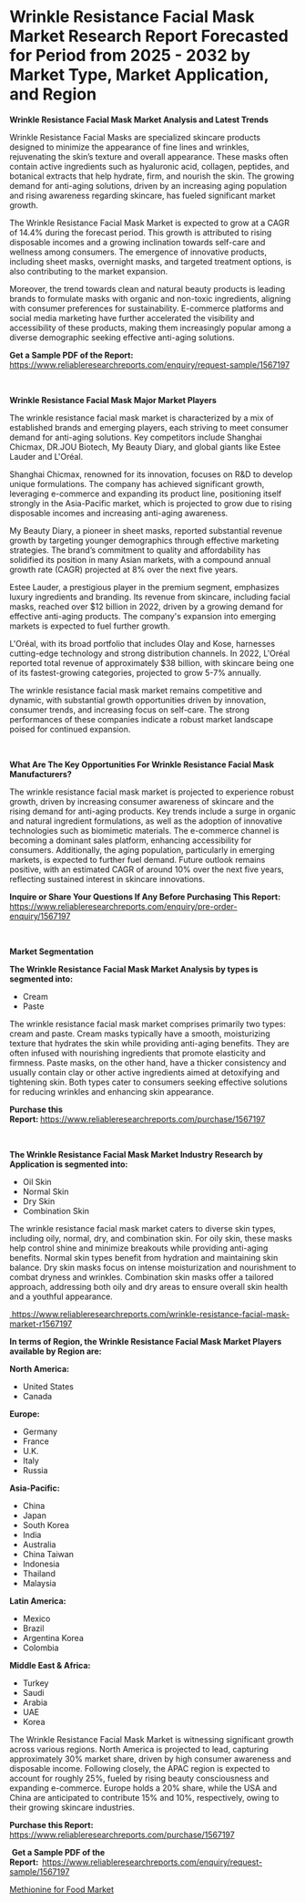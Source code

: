 <p><h1>Wrinkle Resistance Facial Mask Market Research Report Forecasted for Period from 2025 -  2032 by Market Type, Market Application, and Region</h1></p><p><strong>Wrinkle Resistance Facial Mask Market Analysis and Latest Trends</strong></p>
<p><p>Wrinkle Resistance Facial Masks are specialized skincare products designed to minimize the appearance of fine lines and wrinkles, rejuvenating the skin’s texture and overall appearance. These masks often contain active ingredients such as hyaluronic acid, collagen, peptides, and botanical extracts that help hydrate, firm, and nourish the skin. The growing demand for anti-aging solutions, driven by an increasing aging population and rising awareness regarding skincare, has fueled significant market growth.</p><p>The Wrinkle Resistance Facial Mask Market is expected to grow at a CAGR of 14.4% during the forecast period. This growth is attributed to rising disposable incomes and a growing inclination towards self-care and wellness among consumers. The emergence of innovative products, including sheet masks, overnight masks, and targeted treatment options, is also contributing to the market expansion. </p><p>Moreover, the trend towards clean and natural beauty products is leading brands to formulate masks with organic and non-toxic ingredients, aligning with consumer preferences for sustainability. E-commerce platforms and social media marketing have further accelerated the visibility and accessibility of these products, making them increasingly popular among a diverse demographic seeking effective anti-aging solutions.</p></p>
<p><strong>Get a Sample PDF of the Report:&nbsp;</strong> <a href="https://www.reliableresearchreports.com/enquiry/request-sample/1567197?utm_campaign=2298&utm_medium=2&utm_source=Github&utm_content=ia&utm_term=22032025&utm_id=wrinkle-resistance-facial-mask">https://www.reliableresearchreports.com/enquiry/request-sample/1567197</a></p>
<p>&nbsp;</p>
<p><strong>Wrinkle Resistance Facial Mask Major Market Players</strong></p>
<p><p>The wrinkle resistance facial mask market is characterized by a mix of established brands and emerging players, each striving to meet consumer demand for anti-aging solutions. Key competitors include Shanghai Chicmax, DR.JOU Biotech, My Beauty Diary, and global giants like Estee Lauder and L'Oréal.</p><p>Shanghai Chicmax, renowned for its innovation, focuses on R&D to develop unique formulations. The company has achieved significant growth, leveraging e-commerce and expanding its product line, positioning itself strongly in the Asia-Pacific market, which is projected to grow due to rising disposable incomes and increasing anti-aging awareness.</p><p>My Beauty Diary, a pioneer in sheet masks, reported substantial revenue growth by targeting younger demographics through effective marketing strategies. The brand’s commitment to quality and affordability has solidified its position in many Asian markets, with a compound annual growth rate (CAGR) projected at 8% over the next five years.</p><p>Estee Lauder, a prestigious player in the premium segment, emphasizes luxury ingredients and branding. Its revenue from skincare, including facial masks, reached over $12 billion in 2022, driven by a growing demand for effective anti-aging products. The company's expansion into emerging markets is expected to fuel further growth.</p><p>L'Oréal, with its broad portfolio that includes Olay and Kose, harnesses cutting-edge technology and strong distribution channels. In 2022, L'Oréal reported total revenue of approximately $38 billion, with skincare being one of its fastest-growing categories, projected to grow 5-7% annually.</p><p>The wrinkle resistance facial mask market remains competitive and dynamic, with substantial growth opportunities driven by innovation, consumer trends, and increasing focus on self-care. The strong performances of these companies indicate a robust market landscape poised for continued expansion.</p></p>
<p>&nbsp;</p>
<p><strong>What Are The Key Opportunities For Wrinkle Resistance Facial Mask Manufacturers?</strong></p>
<p><p>The wrinkle resistance facial mask market is projected to experience robust growth, driven by increasing consumer awareness of skincare and the rising demand for anti-aging products. Key trends include a surge in organic and natural ingredient formulations, as well as the adoption of innovative technologies such as biomimetic materials. The e-commerce channel is becoming a dominant sales platform, enhancing accessibility for consumers. Additionally, the aging population, particularly in emerging markets, is expected to further fuel demand. Future outlook remains positive, with an estimated CAGR of around 10% over the next five years, reflecting sustained interest in skincare innovations.</p></p>
<p><strong>Inquire or Share Your Questions If Any Before Purchasing This Report:</strong> <a href="https://www.reliableresearchreports.com/enquiry/pre-order-enquiry/1567197?utm_campaign=2298&utm_medium=2&utm_source=Github&utm_content=ia&utm_term=22032025&utm_id=wrinkle-resistance-facial-mask">https://www.reliableresearchreports.com/enquiry/pre-order-enquiry/1567197</a></p>
<p>&nbsp;</p>
<p><strong>Market Segmentation</strong></p>
<p><strong>The Wrinkle Resistance Facial Mask Market Analysis by types is segmented into:</strong></p>
<p><ul><li>Cream</li><li>Paste</li></ul></p>
<p><p>The wrinkle resistance facial mask market comprises primarily two types: cream and paste. Cream masks typically have a smooth, moisturizing texture that hydrates the skin while providing anti-aging benefits. They are often infused with nourishing ingredients that promote elasticity and firmness. Paste masks, on the other hand, have a thicker consistency and usually contain clay or other active ingredients aimed at detoxifying and tightening skin. Both types cater to consumers seeking effective solutions for reducing wrinkles and enhancing skin appearance.</p></p>
<p><strong>Purchase this Report:&nbsp;</strong><a href="https://www.reliableresearchreports.com/purchase/1567197?utm_campaign=2298&utm_medium=2&utm_source=Github&utm_content=ia&utm_term=22032025&utm_id=wrinkle-resistance-facial-mask">https://www.reliableresearchreports.com/purchase/1567197</a></p>
<p>&nbsp;</p>
<p><strong>The Wrinkle Resistance Facial Mask Market Industry Research by Application is segmented into:</strong></p>
<p><ul><li>Oil Skin</li><li>Normal Skin</li><li>Dry Skin</li><li>Combination Skin</li></ul></p>
<p><p>The wrinkle resistance facial mask market caters to diverse skin types, including oily, normal, dry, and combination skin. For oily skin, these masks help control shine and minimize breakouts while providing anti-aging benefits. Normal skin types benefit from hydration and maintaining skin balance. Dry skin masks focus on intense moisturization and nourishment to combat dryness and wrinkles. Combination skin masks offer a tailored approach, addressing both oily and dry areas to ensure overall skin health and a youthful appearance.</p></p>
<p><a href="https://www.reliableresearchreports.com/wrinkle-resistance-facial-mask-market-r1567197?utm_campaign=2298&utm_medium=2&utm_source=Github&utm_content=ia&utm_term=22032025&utm_id=wrinkle-resistance-facial-mask">&nbsp;https://www.reliableresearchreports.com/wrinkle-resistance-facial-mask-market-r1567197</a></p>
<p><strong>In terms of Region, the Wrinkle Resistance Facial Mask Market Players available by Region are:</strong></p>
<p>
    <p> <strong> North America: </strong>
        <ul>
            <li>United States</li>
            <li>Canada</li>
        </ul>
        </p> 
    <p> <strong> Europe: </strong>
        <ul>
            <li>Germany</li>
            <li>France</li>
            <li>U.K.</li>
            <li>Italy</li>
            <li>Russia</li>
        </ul>
        </p> 
    <p> <strong> Asia-Pacific: </strong>
        <ul>
            <li>China</li>
            <li>Japan</li>
            <li>South Korea</li>
            <li>India</li>
            <li>Australia</li>
            <li>China Taiwan</li>
            <li>Indonesia</li>
            <li>Thailand</li>
            <li>Malaysia</li>
        </ul>
        </p> 
    <p> <strong> Latin America: </strong>
        <ul>
            <li>Mexico</li>
            <li>Brazil</li>
            <li>Argentina Korea</li>
            <li>Colombia</li>
        </ul>
        </p> 
    <p> <strong> Middle East & Africa: </strong>
        <ul>
            <li>Turkey</li>
            <li>Saudi</li>
            <li>Arabia</li>
            <li>UAE</li>
            <li>Korea</li>
        </ul>
    </p>
    </p>
<p><p>The Wrinkle Resistance Facial Mask Market is witnessing significant growth across various regions. North America is projected to lead, capturing approximately 30% market share, driven by high consumer awareness and disposable income. Following closely, the APAC region is expected to account for roughly 25%, fueled by rising beauty consciousness and expanding e-commerce. Europe holds a 20% share, while the USA and China are anticipated to contribute 15% and 10%, respectively, owing to their growing skincare industries.</p></p>
<p><strong>Purchase this Report: </strong><a href="https://www.reliableresearchreports.com/purchase/1567197?utm_campaign=2298&utm_medium=2&utm_source=Github&utm_content=ia&utm_term=22032025&utm_id=wrinkle-resistance-facial-mask">https://www.reliableresearchreports.com/purchase/1567197</a></p>
<p>&nbsp;<strong>Get a Sample PDF of the Report:&nbsp;&nbsp;</strong><a href="https://www.reliableresearchreports.com/enquiry/request-sample/1567197?utm_campaign=2298&utm_medium=2&utm_source=Github&utm_content=ia&utm_term=22032025&utm_id=wrinkle-resistance-facial-mask">https://www.reliableresearchreports.com/enquiry/request-sample/1567197</a></p>
<p><strong></strong></p>
<p><p><a href="https://github.com/maclarensidney/Market-Research-Report-List-1/blob/main/methionine-for-food-market.md?utm_campaign=2298&utm_medium=2&utm_source=Github&utm_content=ia&utm_term=22032025&utm_id=wrinkle-resistance-facial-mask">Methionine for Food Market</a></p></p>